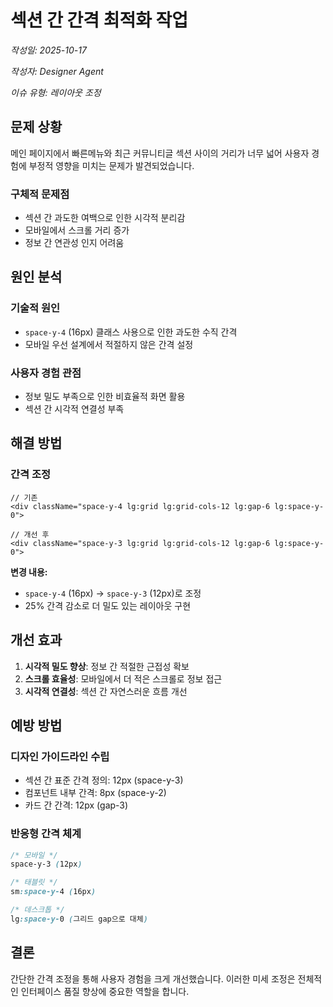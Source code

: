 # 섹션 간 간격 최적화 작업

*작성일: 2025-10-17*

*작성자: Designer Agent*

*이슈 유형: 레이아웃 조정*

## 문제 상황

메인 페이지에서 빠른메뉴와 최근 커뮤니티글 섹션 사이의 거리가 너무 넓어 사용자 경험에 부정적 영향을 미치는 문제가 발견되었습니다.

### 구체적 문제점
- 섹션 간 과도한 여백으로 인한 시각적 분리감
- 모바일에서 스크롤 거리 증가
- 정보 간 연관성 인지 어려움

## 원인 분석

### 기술적 원인
- `space-y-4` (16px) 클래스 사용으로 인한 과도한 수직 간격
- 모바일 우선 설계에서 적절하지 않은 간격 설정

### 사용자 경험 관점
- 정보 밀도 부족으로 인한 비효율적 화면 활용
- 섹션 간 시각적 연결성 부족

## 해결 방법

### 간격 조정
```tsx
// 기존
<div className="space-y-4 lg:grid lg:grid-cols-12 lg:gap-6 lg:space-y-0">

// 개선 후  
<div className="space-y-3 lg:grid lg:grid-cols-12 lg:gap-6 lg:space-y-0">
```

**변경 내용:**
- `space-y-4` (16px) → `space-y-3` (12px)로 조정
- 25% 간격 감소로 더 밀도 있는 레이아웃 구현

## 개선 효과

1. **시각적 밀도 향상**: 정보 간 적절한 근접성 확보
2. **스크롤 효율성**: 모바일에서 더 적은 스크롤로 정보 접근
3. **시각적 연결성**: 섹션 간 자연스러운 흐름 개선

## 예방 방법

### 디자인 가이드라인 수립
- 섹션 간 표준 간격 정의: 12px (space-y-3)
- 컴포넌트 내부 간격: 8px (space-y-2)
- 카드 간 간격: 12px (gap-3)

### 반응형 간격 체계
```css
/* 모바일 */
space-y-3 (12px)

/* 태블릿 */
sm:space-y-4 (16px)

/* 데스크톱 */
lg:space-y-0 (그리드 gap으로 대체)
```

## 결론

간단한 간격 조정을 통해 사용자 경험을 크게 개선했습니다. 이러한 미세 조정은 전체적인 인터페이스 품질 향상에 중요한 역할을 합니다.

